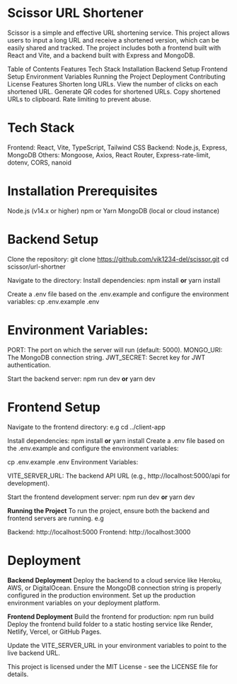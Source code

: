 # Scissor URL Shortener

Scissor is a simple and effective URL shortening service. This project allows users to input a long URL and receive a shortened version, which can be easily shared and tracked. The project includes both a frontend built with React and Vite, and a backend built with Express and MongoDB.

Table of Contents
Features
Tech Stack
Installation
Backend Setup
Frontend Setup
Environment Variables
Running the Project
Deployment
Contributing
License
Features
Shorten long URLs.
View the number of clicks on each shortened URL.
Generate QR codes for shortened URLs.
Copy shortened URLs to clipboard.
Rate limiting to prevent abuse.



# Tech Stack
Frontend: React, Vite, TypeScript, Tailwind CSS
Backend: Node.js, Express, MongoDB
Others: Mongoose, Axios, React Router, Express-rate-limit, dotenv, CORS, nanoid

# Installation Prerequisites
Node.js (v14.x or higher)
npm or Yarn
MongoDB (local or cloud instance)


# Backend Setup
Clone the repository:
git clone https://github.com/vik1234-del/scissor.git
cd scissor/url-shortner

Navigate to the directory:
Install dependencies:
npm install
**or**
yarn install


Create a .env file based on the .env.example and configure the environment variables:
cp .env.example .env


# Environment Variables:
PORT: The port on which the server will run (default: 5000).
MONGO_URI: The MongoDB connection string.
JWT_SECRET: Secret key for JWT authentication.


Start the backend server:
npm run dev
**or**
yarn dev


# Frontend Setup
Navigate to the frontend directory:
e.g cd ../client-app


Install dependencies:
npm install
**or**
yarn install
Create a .env file based on the .env.example and configure the environment variables:


cp .env.example .env
Environment Variables:

VITE_SERVER_URL: 
The backend API URL (e.g., http://localhost:5000/api for development).

Start the frontend development server:
npm run dev
**or**
yarn dev


**Running the Project**
To run the project, ensure both the backend and frontend servers are running.
e.g

Backend: http://localhost:5000
Frontend: http://localhost:3000


# Deployment
**Backend Deployment**
Deploy the backend to a cloud service like Heroku, AWS, or DigitalOcean.
Ensure the MongoDB connection string is properly configured in the production environment.
Set up the production environment variables on your deployment platform.


**Frontend Deployment**
Build the frontend for production:
npm run build
Deploy the frontend build folder to a static hosting service like Render, Netlify, Vercel, or GitHub Pages.

Update the VITE_SERVER_URL in your environment variables to point to the live backend URL.

This project is licensed under the MIT License - see the LICENSE file for details.
